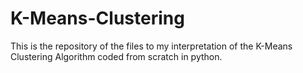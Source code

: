 # K-Means-Clustering
This is the repository of the files to my interpretation of the K-Means Clustering Algorithm coded from scratch in python.

